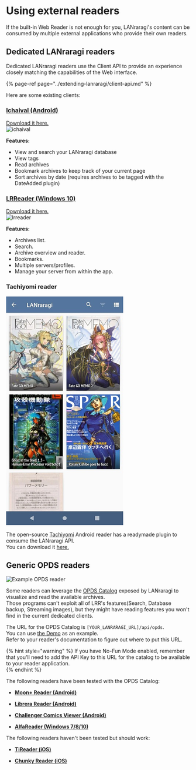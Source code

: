 # Using external readers

If the built-in Web Reader is not enough for you, LANraragi's content can be consumed by multiple external applications who provide their own readers.  

## Dedicated LANraragi readers  

Dedicated LANraragi readers use the Client API to provide an experience closely matching the capabilities of the Web interface.  

{% page-ref page="../extending-lanraragi/client-api.md" %}

Here are some existing clients:

### [Ichaival \(Android\)](https://github.com/Utazukin/Ichaival)  

[Download it here.](https://github.com/Utazukin/Ichaival)  
![ichaival](https://user-images.githubusercontent.com/45130999/52095736-cb1e0400-2589-11e9-9da1-086c27ac6fe0.png)

**Features:**  

* View and search your LANraragi database  
* View tags  
* Read archives  
* Bookmark archives to keep track of your current page  
* Sort archives by date (requires archives to be tagged with the DateAdded plugin)  

### [LRReader \(Windows 10\)](https://github.com/Guerra24/LRReader)  

[Download it here.](https://github.com/Guerra24/LRReader)  
![lrreader](https://s3.guerra24.net/projects/lrr/screenshots/01.png)

**Features:**

* Archives list.
* Search.
* Archive overview and reader.
* Bookmarks.
* Multiple servers/profiles.
* Manage your server from within the app.

### Tachiyomi reader 

![Tachiyomi](../.gitbook/assets/tachiyomi.jpg)

The open-source [Tachiyomi](https://tachiyomi.org/) Android reader has a readymade plugin to consume the LANraragi API.  
You can download it [here.](https://github.com/inorichi/tachiyomi-extensions/blob/repo/apk/tachiyomi-all.lanraragi-v1.2.1.apk)

## Generic OPDS readers  

![Example OPDS reader](../.gitbook/assets/opds.jpg)

Some readers can leverage the [OPDS Catalog](https://opds.io/) exposed by LANraragi to visualize and read the available archives.  
Those programs can't exploit all of LRR's features(Search, Database backup, Streaming images), but they might have reading features you won't find in the current dedicated clients.  

The URL for the OPDS Catalog is `[YOUR_LANRARAGI_URL]/api/opds`.  
You can use [the Demo](https://lrr.tvc-16.science/api/opds) as an example.  
Refer to your reader's documentation to figure out where to put this URL.  

{% hint style="warning" %}
If you have No-Fun Mode enabled, remember that you'll need to add the API Key to this URL for the catalog to be available to your reader application.  
{% endhint %}

The following readers have been tested with the OPDS Catalog:  

* **[Moon+ Reader \(Android\)](https://play.google.com/store/apps/details?id=com.flyersoft.moonreader)**  

* **[Librera Reader \(Android\)](https://librera.mobi/)**  

* **[Challenger Comics Viewer \(Android\)](https://play.google.com/store/apps/details?id=org.kill.geek.bdviewer)**  

* **[AlfaReader \(Windows 7/8/10\)](https://www.alfareader.org)**  

The following readers haven't been tested but should work:  

* **[TiReader (iOS)](http://tireader.com/)**  

* **[Chunky Reader (iOS)](http://chunkyreader.com/)**  
